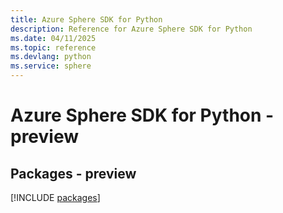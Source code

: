 ```yaml
---
title: Azure Sphere SDK for Python
description: Reference for Azure Sphere SDK for Python
ms.date: 04/11/2025
ms.topic: reference
ms.devlang: python
ms.service: sphere
---
```

# Azure Sphere SDK for Python - preview
## Packages - preview
[!INCLUDE [packages](sphere-index.md)]